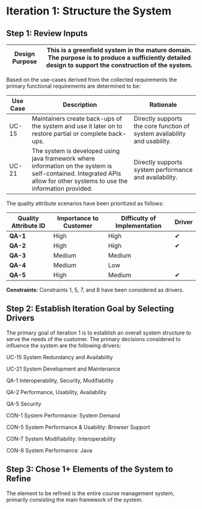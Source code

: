 Iteration 1: Structure the System
=================================

Step 1: Review Inputs
---------------------

| Design Purpose | This is a greenfield system in the mature domain. The purpose is to produce a sufficiently detailed design to support the construction of the system. |
|----------------|-------------------------------------------------------------------------------------------------------------------------------------------------------|


Based on the use-cases derived from the collected requirements the primary
functional requirements are determined to be:

| Use Case | Description                                                                                                                                                              | Rationale                                                                 |
|----------|--------------------------------------------------------------------------------------------------------------------------------------------------------------------------|---------------------------------------------------------------------------|
| UC-15    | Maintainers create back-ups of the system and use it later on to restore partial or complete back-ups.                                                                   | Directly supports the core function of system availability and usability. |
| UC-21    | The system is developed using java framework where information on the system is self-contained. Integrated APIs allow for other systems to use the information provided. | Directly supports system performance and availability.                    |

The quality attribute scenarios have been prioritized as follows:

| **Quality Attribute ID** | **Importance to Customer** | **Difficulty of Implementation** | **Driver** |
|--------------------------|----------------------------|----------------------------------|------------|
| **QA-1**                 | High                       | High                             | ✔          |
| **QA-2**                 | High                       | High                             | ✔          |
| **QA-3**                 | Medium                     | Medium                           |            |
| **QA-4**                 | Medium                     | Low                              |            |
| **QA-5**                 | High                       | Medium                           | ✔          |

**Constraints:** Constraints 1, 5, 7, and 8 have been considered as drivers.

Step 2: Establish Iteration Goal by Selecting Drivers
-----------------------------------------------------

The primary goal of iteration 1 is to establish an overall system structure to
serve the needs of the customer. The primary decisions considered to influence
the system are the following drivers:

UC-15 System Redundancy and Availability

UC-21 System Development and Maintenance

QA-1 Interoperability, Security, Modifiability

QA-2 Performance, Usability, Availability

QA-5 Security

CON-1 System Performance: System Demand

CON-5 System Performance & Usability: Browser Support

CON-7 System Modifiability: Interoperability

CON-8 System Performance: Java

Step 3: Chose 1+ Elements of the System to Refine
-------------------------------------------------

The element to be refined is the entire course management system, primarily
consisting the main framework of the system.
